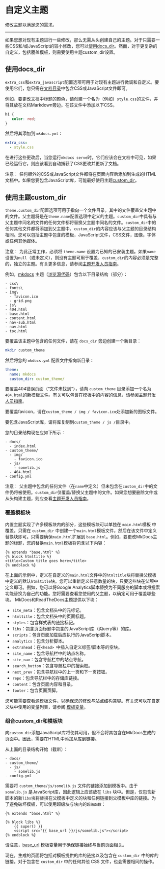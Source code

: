 # 自定义主题

修改主题以满足您的需求。

---

如果您想对现有主题进行一些修改，那么无需从头创建自己的主题。对于只需要一些CSS和/或JavaScript的较小修改，您可以[使用docs_dir](#using-the-docs_dir)。然而，对于更复杂的自定义，包括覆盖模板，则需要使用主题custom_dir设置。

## 使用docs_dir

`extra_css`和`extra_javascript`配置选项可用于对现有主题进行微调和自定义。要使用它们，您只需在[文档目录]中包含CSS或JavaScript文件即可。

例如，要更改文档中标题的颜色，请创建一个名为（例如）`style.css`的文件，并将其放在文档Markdown旁边。在该文件中添加以下CSS。

```css
h1 {
   color: red;
}
```

然后将其添加到 `mkdocs.yml`：

```yaml
extra_css:
  - style.css
```

在进行这些更改后，当您运行`mkdocs serve`时，它们应该会在文档中可见，如果已经运行它，则应该看到自动捕获了CSS更改并更新了文档。

注意：
任何额外的CSS或JavaScript文件都将在页面内容后添加到生成的HTML文档中。如果您要包含JavaScript库，可能最好使用主题[custom_dir]。

## 使用主题custom_dir

`theme.custom_dir`配置选项可用于指向一个文件目录，其中的文件覆盖父主题中的文件。父主题将是在`theme.name`配置选项中定义的主题。`custom_dir`中具有与父主题中同名的文件的任何文件都将替换父主题中同名的文件。`custom_dir`中的任何其他文件都将添加到父主题中。`custom_dir`的内容应该与父主题的目录结构相同。您可以包括主题中包含的模板，JavaScript文件，CSS文件，图像，字体或任何其他媒体。

注意：
为此正常工作，必须将 `theme.name` 设置为已知的已安装主题。如果`name`设置为`null`（或未定义），则没有主题可用于覆盖，`custom_dir`的内容必须是完整的，独立的主题。有关更多信息，请参阅[主题开发人员指南][自定义主题]。

例如，[mkdocs] 主题（[浏览源代码]）包含以下目录结构（部分）：

```nohighlight
- css\
- fonts\
- img\
  - favicon.ico
  - grid.png
- js\
- 404.html
- base.html
- content.html
- nav-sub.html
- nav.html
- toc.html
```

要覆盖该主题中包含的任何文件，请在 `docs_dir` 旁边创建一个新目录：

```bash
mkdir custom_theme
```

然后将您的 `mkdocs.yml` 配置文件指向新目录：

```yaml
theme:
  name: mkdocs
  custom_dir: custom_theme/
```

要覆盖404错误页面（“文件未找到”），请向 `custom_theme` 目录添加一个名为`404.html`的新模板文件。有关可以包含在模板中的内容的信息，请参阅[主题开发人员指南][自定义主题]。

要覆盖favicon，请在`custom_theme / img / favicon.ico`处添加新的图标文件。

要包含JavaScript库，请将库复制到`custom_theme / js /`目录中。

您的目录结构现在应如下所示：

```nohighlight
- docs/
  - index.html
- custom_theme/
  - img/
    - favicon.ico
  - js/
    - somelib.js
  - 404.html
- config.yml
```

注意：
父主题中包含的任何文件（在`name`中定义）但未包含在`custom_dir`中的文件仍将被使用。`custom_dir`仅覆盖/替换父主题中的文件。如果您想要删除文件或从头构建主题，则应查看[主题开发人员指南][自定义主题]。

### 覆盖模板块

内置主题实现了许多模板块内的部分，这些模板块可以单独在 `main.html`模板 中覆盖。只需在 `custom_dir` 中创建一个`main.html`模板文件，然后在该文件中定义替换块即可。只需要确保`main.html`扩展到 `base.html`。例如，要更改MkDocs主题的标题，您的替换`main.html`模板将包含以下内容：

```django
{% extends "base.html" %}
{% block htmltitle %}
<title>Custom title goes here</title>
{% endblock %}
```

在上面的示例中，定义在自定义的`main.html`文件中的`htmltitle`块将替换父模板中定义的默认`htmltitle`块。您可以重新定义任意数量的块，只要这些块在父项中定义即可。例如，您可以将Google Analytics脚本替换为不同服务的脚本或将搜索功能替换为自己的功能。您将需要查看您使用的父主题，以确定可用于覆盖哪些块。 MkDocs和ReadTheDocs主题提供以下块：

* `site_meta`：包含文档头中的元标记。
* `htmltitle`：包含文档头中的页面标题。
* `styles`：包含样式表的链接标记。
* `libs`：包含页面标题中包含的JavaScript库（jQuery等）的库。
* `scripts`：包含页面加载后应执行的JavaScript脚本。
* `analytics`：包含分析脚本。
* `extrahead`：在`<head> `中插入自定义标签/脚本等的空块。
* `site_name`：包含导航栏中的站点名称。
* `site_nav`：包含导航栏中的站点导航。
* `search_button`：包含导航栏中的搜索框。
* `next_prev`：包含导航栏中的上一页和下一页按钮。
* `repo`：包含导航栏中的存储库链接。
* `content`：包含页面内容和目录。
* `footer`：包含页面页脚。

您可能需要查看源模板文件，以确保您的修改与站点结构兼容。有关您可以在自定义块中使用的变量列表，请参阅 [模板变量]。

### 组合custom_dir和模板块

向`custom_dir`添加JavaScript库将使其可用，但不会将其包含在MkDocs生成的页面中。因此，需要在HTML中添加从库到链接。

从上面的目录结构开始（截断）：

```nohighlight
- docs/
- custom_theme/
  - js/
    - somelib.js
- config.yml
```

需要将 `custom_theme/js/somelib.js` 文件的链接添加到模板中。由于 `somelib.js` 是JavaScript库，因此逻辑上应该放在 `libs` 块中。但是，仅包含新脚本的新`libs`块将替换在父模板中定义的块和任何链接到父模板中库的链接。为了避免破坏模板，可以使用超级块与块内的`超级函数`：

```django
{% extends "base.html" %}

{% block libs %}
    {{ super() }}
    <script src="{{ base_url }}/js/somelib.js"></script>
{% endblock %}
```

请注意，[base_url] 模板变量用于确保链接始终与当前页面相关。

现在，生成的页面将包括对模板提供的库的链接以及包含在 `custom_dir` 中的库的链接。对于包含在 `custom_dir` 中的任何其他 CSS 文件，也会需要相同的操作。

[自定义主题]:../dev-guide/themes.md
[extra_css]:./configuration.md#extra_css
[extra_javascript]:./configuration.md#extra_javascript
[文档目录]:./configuration.md#docs_dir
[custom_dir]:./configuration.md#custom_dir
[name]:./configuration.md#name
[mkdocs]:./choosing-your-theme.md#mkdocs
[浏览源代码]:https://github.com/mkdocs/mkdocs/tree/master/mkdocs/themes/mkdocs
[模板变量]:../dev-guide/themes.md#template-variables
[Jinja documentation]:https://jinja.palletsprojects.com/en/latest/templates/#template-inheritance
[超级函数]:https://jinja.palletsprojects.com/en/latest/templates/#super-blocks
[base_url]:../dev-guide/themes.md#base_url